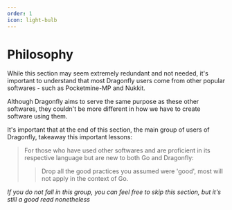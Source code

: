 ```yaml
---
order: 1
icon: light-bulb
---
```

# Philosophy

While this section may seem extremely redundant and not needed, it's important to understand that most Dragonfly users come from other popular softwares - such as Pocketmine-MP and Nukkit.

Although Dragonfly aims to serve the same purpose as these other softwares, they couldn't be more different in how we have to create software using them.

It's important that at the end of this section, the main group of users of Dragonfly, takeaway this important lessons:

> For those who have used other softwares and are proficient in its respective language but are new to both Go and Dragonfly:
>> Drop all the good practices you assumed were 'good', most will not apply in the context of Go.

*If you do not fall in this group, you can feel free to skip this section, but it's still a good read nonetheless*


